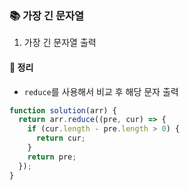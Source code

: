 ### 📚 가장 긴 문자열
1. 가장 긴 문자열 출력

#### 🎯 정리
- `reduce`를 사용해서 비교 후 해당 문자 출력

```javascript
function solution(arr) {
  return arr.reduce((pre, cur) => {
    if (cur.length - pre.length > 0) {
      return cur;
    }
    return pre;
  });
}
```
